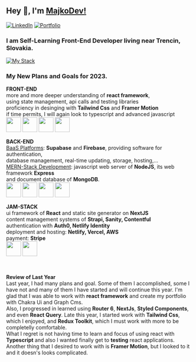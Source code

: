## Hey 👋, I'm [MajkoDev!](https://github.com/MajkoDev)

[![LinkedIn](https://img.shields.io/badge/-LinkedIn-0e76a8?style=flat-square&logo=Linkedin&logoColor=white)](https://www.linkedin.com/in/marian-holly-8b73bb242/)
[![Portfolio](https://img.shields.io/badge/Website-3b5998?style=flat-square&logo=google-chrome&logoColor=white)](https://majkodev.netlify.app/)

### I am Self-Learning Front-End Developer living near Trencin, Slovakia.

[![My Stack](https://skills.thijs.gg/icons?i=vscode,react,js&theme=dark)](https://skills.thijs.gg)

### My New Plans and Goals for 2023.

**FRONT-END** <br />
more and more deeper understanding of **react framework**, <br />
using state management, api calls and testing libraries <br />
proficiency in desinging with **Tailwind Css** and **Framer Motion**  <br />
if time permits, I will again look to typescript and advanced javascript<br />
<img src="https://cdn.jsdelivr.net/gh/devicons/devicon/icons/react/react-original.svg" width="40" height="40" /> <img src="https://cdn.jsdelivr.net/gh/devicons/devicon/icons/redux/redux-original.svg" width="40" height="40" />  <img src="https://cdn.jsdelivr.net/gh/devicons/devicon/icons/jest/jest-plain.svg" width="40" height="40" /> <img src="https://cdn.jsdelivr.net/gh/devicons/devicon/icons/tailwindcss/tailwindcss-plain.svg" width="40" height="40" /> 

**BACK-END** <br />
<ins>BaaS Platforms</ins>: **Supabase** and **Firebase**, providing software for authentication, <br/>database management, real-time updating, storage, hosting,... <br />
<ins>MERN-Stack Development</ins>: javascript web server of **NodeJS**, its web framework **Express** <br/>and document database of **MongoDB**. <br />
<img src="https://cdn.jsdelivr.net/gh/devicons/devicon/icons/nodejs/nodejs-plain.svg" width="40" height="40" /> <img src="https://cdn.jsdelivr.net/gh/devicons/devicon/icons/express/express-original.svg" width="40" height="40" /> <img src="https://cdn.jsdelivr.net/gh/devicons/devicon/icons/mongodb/mongodb-plain.svg" width="40" height="40" /> <img src="https://cdn.jsdelivr.net/gh/devicons/devicon/icons/firebase/firebase-plain.svg" width="40" height="40" /> 

**JAM-STACK** <br />
ui framework of **React** and static site generator on **NextJS** <br />
content management systems of **Strapi, Sanity, Contentful** <br />
authentication with **Auth0, Netlify Identity** <br />
deployment and hosting: **Netlify, Vercel, AWS** <br />
payment: **Stripe** <br />
<img src="https://cdn.jsdelivr.net/gh/devicons/devicon/icons/jamstack/jamstack-original.svg" width="40" height="40" /> <img src="https://cdn.jsdelivr.net/gh/devicons/devicon/icons/nextjs/nextjs-original.svg" width="40" height="40" /> 

<br />

**Review of Last Year** <br />
Last year, I had many plans and goal. Some of them I accomplished, some I have not and many of them I have started and will continue this year. I'm glad that I was able to work with **react framework** and create my portfolio with Chakra Ui and Graph Cms. <br />
Also, I progressed in learned using **Router 6**, **NextJs**, **Styled Components**, and even **React Query**. Late this year, I started work with **Tailwind Css**, which I enjoyed, and **Redux Toolkit**, which I must work with more to be completelly comfortable. <br />
What I regret is not having time to learn and focus of using react with **Typescript** and also I wanted finally get to **testing** react applications. Another thing that I desired to work with is **Framer Motion**, but I looked to it and it doesn's looks complicated. <br />
